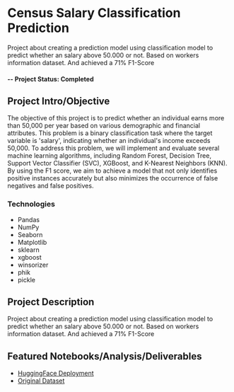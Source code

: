 # Census Salary Classification Prediction
Project about creating a prediction model using classification model to predict whether an salary above 50.000 or not. Based on workers information dataset. And achieved a 71% F1-Score

#### -- Project Status:  Completed

## Project Intro/Objective
The objective of this project is to predict whether an individual earns more than 50,000 per year based on various demographic and financial attributes. This problem is a binary classification task where the target variable is 'salary', indicating whether an individual's income exceeds 50,000. To address this problem, we will implement and evaluate several machine learning algorithms, including Random Forest, Decision Tree, Support Vector Classifier (SVC), XGBoost, and K-Nearest Neighbors (KNN). By using the F1 score, we aim to achieve a model that not only identifies positive instances accurately but also minimizes the occurrence of false negatives and false positives.


### Technologies
* Pandas
* NumPy
* Seaborn
* Matplotlib
* sklearn
* xgboost
* winsorizer
* phik
* pickle

## Project Description
Project about creating a prediction model using classification model to predict whether an salary above 50.000 or not. Based on workers information dataset. And achieved a 71% F1-Score


## Featured Notebooks/Analysis/Deliverables
* [HuggingFace Deployment](https://huggingface.co/spaces/evanjuanto/Milestone_2)
* [Original Dataset](https://www.kaggle.com/datasets/ayessa/salary-prediction-classification/data)

